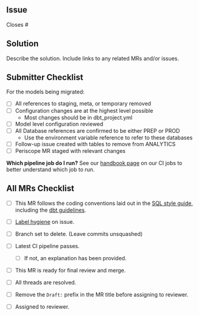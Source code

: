 <!---
  Use this template when migrating dbt models from the analytics database to the prep or prod databases.
--->

## Issue
<!--- Link the Issue this MR closes --->
Closes #

## Solution

Describe the solution. Include links to any related MRs and/or issues.

## Submitter Checklist

For the models being migrated:
- [ ] All references to staging, meta, or temporary removed
- [ ] Configuration changes are at the highest level possible
  - Most changes should be in dbt_project.yml
- [ ] Model level configuration reviewed
- [ ] All Database references are confirmed to be either PREP or PROD
  - Use the environment variable reference to refer to these databases
- [ ] Follow-up issue created with tables to remove from ANALYTICS
- [ ] Periscope MR staged with relevant changes

**Which pipeline job do I run?** See our [handbook page](https://about.gitlab.com/handbook/business-ops/data-team/platform/ci-jobs/) on our CI jobs to better understand which job to run.

## All MRs Checklist
- [ ] This MR follows the coding conventions laid out in the [SQL style guide](https://about.gitlab.com/handbook/business-ops/data-team/platform/sql-style-guide/), including the [dbt guidelines](https://about.gitlab.com/handbook/business-ops/data-team/platform/sql-style-guide/#dbt-guidelines).
- [ ] [Label hygiene](https://about.gitlab.com/handbook/business-ops/data-team/how-we-work/#issue-labeling) on issue.
- [ ] Branch set to delete. (Leave commits unsquashed)
- [ ] Latest CI pipeline passes.
  - [ ] If not, an explanation has been provided.
- [ ] This MR is ready for final review and merge.
- [ ] All threads are resolved.
- [ ] Remove the `Draft:` prefix in the MR title before assigning to reviewer.
- [ ] Assigned to reviewer.


